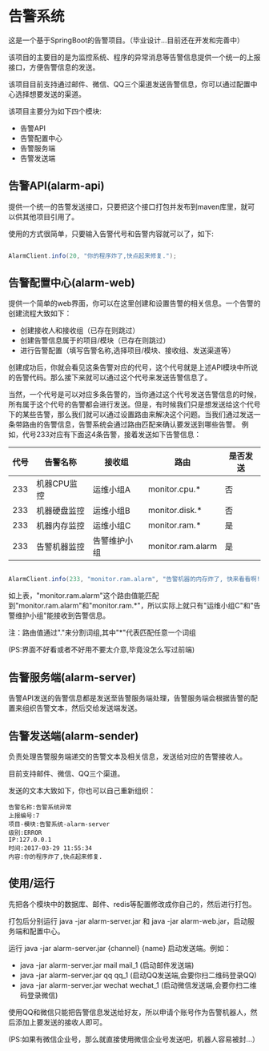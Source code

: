 # 告警系统

这是一个基于SpringBoot的告警项目。（毕业设计...目前还在开发和完善中）

该项目的主要目的是为监控系统、程序的异常消息等告警信息提供一个统一的上报接口，方便告警信息的发送。

该项目目前支持通过邮件、微信、QQ三个渠道发送告警信息，你可以通过配置中心选择想要发送的渠道。

该项目主要分为如下四个模块:

- 告警API
- 告警配置中心
- 告警服务端
- 告警发送端

## 告警API(alarm-api)

提供一个统一的告警发送接口，只要把这个接口打包并发布到maven库里，就可以供其他项目引用了。

使用的方式很简单，只要输入告警代号和告警内容就可以了，如下:

``` java

AlarmClient.info(20, "你的程序炸了,快点起来修复.");

```

## 告警配置中心(alarm-web)

提供一个简单的web界面，你可以在这里创建和设置告警的相关信息。一个告警的创建流程大致如下：

- 创建接收人和接收组（已存在则跳过）
- 创建告警信息属于的项目/模块（已存在则跳过）
- 进行告警配置（填写告警名称,选择项目/模块、接收组、发送渠道等）

创建成功后，你就会看见这条告警对应的代号，这个代号就是上述API模块中所说的告警代码。那么接下来就可以通过这个代号来发送告警信息了。

当然，一个代号是可以对应多条告警的，当你通过这个代号发送告警信息的时候，所有属于这个代号的告警都会进行发送。但是，有时候我们只是想发送给这个代号下的某些告警，那么我们就可以通过设置路由来解决这个问题。当我们通过发送一条带路由的告警信息，告警系统会通过路由匹配来确认要发送到哪些告警。
例如，代号233对应有下面这4条告警，接着发送如下告警信息：


|代号|告警名称|接收组|路由|是否发送|
|----|----|----|----|----|
|233|机器CPU监控|运维小组A|monitor.cpu.*|否|
|233|机器硬盘监控|运维小组B|monitor.disk.*|否|
|233|机器内存监控|运维小组C|monitor.ram.*|是|
|233|告警机器监控|告警维护小组|monitor.ram.alarm|是|


``` java

AlarmClient.info(233, "monitor.ram.alarm", "告警机器的内存炸了, 快来看看啊!")

```

如上表，"monitor.ram.alarm"这个路由值能匹配到"monitor.ram.alarm"和"monitor.ram.*"，所以实际上就只有"运维小组C"和"告警维护小组"能接收到告警信息。

注：路由值通过"."来分割词组,其中"\*"代表匹配任意一个词组

(PS:界面不好看或者不好用不要太介意,毕竟没怎么写过前端)

## 告警服务端(alarm-server)

告警API发送的告警信息都是发送至告警服务端处理，告警服务端会根据告警的配置来组织告警文本，然后交给发送端发送。

## 告警发送端(alarm-sender)

负责处理告警服务端递交的告警文本及相关信息，发送给对应的告警接收人。

目前支持邮件、微信、QQ三个渠道。

发送的文本大致如下，你也可以自己重新组织：

```
告警名称:告警系统异常
上报编号:7
项目-模块:告警系统-alarm-server
级别:ERROR
IP:127.0.0.1
时间:2017-03-29 11:55:34
内容:你的程序炸了,快点起来修复.
```

## 使用/运行

先把各个模块中的数据库、邮件、redis等配置修改成你自己的，然后进行打包。

打包后分别运行 java -jar alarm-server.jar 和 java -jar alarm-web.jar，启动服务端和配置中心。

运行 java -jar alarm-server.jar {channel} {name} 启动发送端。例如：

- java -jar alarm-server.jar mail mail_1 (启动邮件发送端)
- java -jar alarm-server.jar qq qq_1 (启动QQ发送端,会要你扫二维码登录QQ)
- java -jar alarm-server.jar wechat wechat_1 (启动微信发送端,会要你扫二维码登录微信)

使用QQ和微信只能把告警信息发送给好友，所以申请个账号作为告警机器人，然后添加上要发送的接收人即可。

(PS:如果有微信企业号，那么就直接使用微信企业号发送吧，机器人容易被封...）